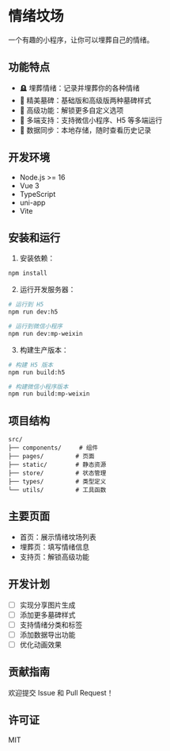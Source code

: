 # 情绪坟场

一个有趣的小程序，让你可以埋葬自己的情绪。

## 功能特点

- 🪦 埋葬情绪：记录并埋葬你的各种情绪
- 🎨 精美墓碑：基础版和高级版两种墓碑样式
- 💎 高级功能：解锁更多自定义选项
- 📱 多端支持：支持微信小程序、H5 等多端运行
- 🔄 数据同步：本地存储，随时查看历史记录

## 开发环境

- Node.js >= 16
- Vue 3
- TypeScript
- uni-app
- Vite

## 安装和运行

1. 安装依赖：

```bash
npm install
```

2. 运行开发服务器：

```bash
# 运行到 H5
npm run dev:h5

# 运行到微信小程序
npm run dev:mp-weixin
```

3. 构建生产版本：

```bash
# 构建 H5 版本
npm run build:h5

# 构建微信小程序版本
npm run build:mp-weixin
```

## 项目结构

```
src/
├── components/     # 组件
├── pages/         # 页面
├── static/        # 静态资源
├── store/         # 状态管理
├── types/         # 类型定义
└── utils/         # 工具函数
```

## 主要页面

- 首页：展示情绪坟场列表
- 埋葬页：填写情绪信息
- 支持页：解锁高级功能

## 开发计划

- [ ] 实现分享图片生成
- [ ] 添加更多墓碑样式
- [ ] 支持情绪分类和标签
- [ ] 添加数据导出功能
- [ ] 优化动画效果

## 贡献指南

欢迎提交 Issue 和 Pull Request！

## 许可证

MIT
